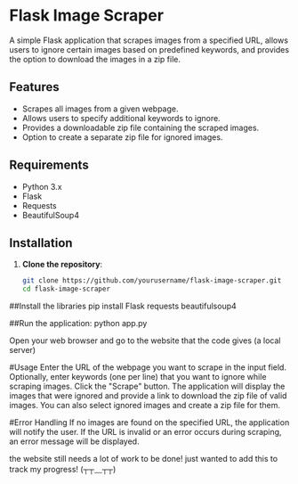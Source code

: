 # Flask Image Scraper

A simple Flask application that scrapes images from a specified URL, allows users to ignore certain images based on predefined keywords, and provides the option to download the images in a zip file.

## Features

- Scrapes all images from a given webpage.
- Allows users to specify additional keywords to ignore.
- Provides a downloadable zip file containing the scraped images.
- Option to create a separate zip file for ignored images.

## Requirements

- Python 3.x
- Flask
- Requests
- BeautifulSoup4

## Installation

1. **Clone the repository**:
   ```bash
   git clone https://github.com/yourusername/flask-image-scraper.git
   cd flask-image-scraper

##Install the libraries
pip install Flask requests beautifulsoup4

##Run the application:
python app.py

Open your web browser and go to the website that the code gives (a local server)

#Usage
Enter the URL of the webpage you want to scrape in the input field.
Optionally, enter keywords (one per line) that you want to ignore while scraping images.
Click the "Scrape" button.
The application will display the images that were ignored and provide a link to download the zip file of valid images.
You can also select ignored images and create a zip file for them.

#Error Handling
If no images are found on the specified URL, the application will notify the user.
If the URL is invalid or an error occurs during scraping, an error message will be displayed.

the website still needs a lot of work to be done! just wanted to add this to track my progress! (┬┬﹏┬┬)
